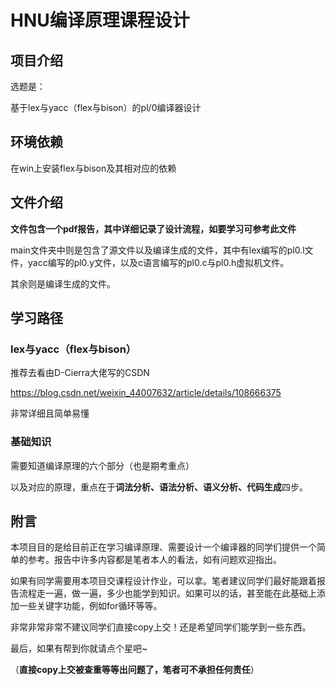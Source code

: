 # HNU编译原理课程设计
## 项目介绍
选题是：
  
基于lex与yacc（flex与bison）的pl/0编译器设计  
  
## 环境依赖
在win上安装flex与bison及其相对应的依赖  
  
## 文件介绍
**文件包含一个pdf报告，其中详细记录了设计流程，如要学习可参考此文件**  
  
main文件夹中则是包含了源文件以及编译生成的文件，其中有lex编写的pl0.l文件，yacc编写的pl0.y文件，以及c语言编写的pl0.c与pl0.h虚拟机文件。 
  
其余则是编译生成的文件。
  
## 学习路径
### lex与yacc（flex与bison）
推荐去看由D-Cierra大佬写的CSDN  
  
https://blog.csdn.net/weixin_44007632/article/details/108666375  
  
非常详细且简单易懂  
  
### 基础知识
需要知道编译原理的六个部分（也是期考重点）  
  
以及对应的原理，重点在于**词法分析、语法分析、语义分析、代码生成**四步。  
  
## 附言
本项目目的是给目前正在学习编译原理、需要设计一个编译器的同学们提供一个简单的参考。报告中许多内容都是笔者本人的看法，如有问题欢迎指出。  
  
如果有同学需要用本项目交课程设计作业，可以拿。笔者建议同学们最好能跟着报告流程走一遍，做一遍，多少也能学到知识。如果可以的话，甚至能在此基础上添加一些关键字功能，例如for循环等等。  
  
非常非常非常不建议同学们直接copy上交！还是希望同学们能学到一些东西。  
  
最后，如果有帮到你就请点个星吧~  
  
（**直接copy上交被查重等等出问题了，笔者可不承担任何责任**）

